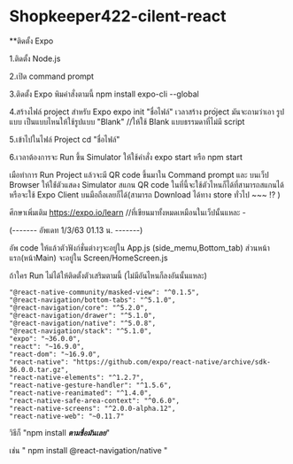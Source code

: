 # Shopkeeper422-cilent-react

**ติดตั้ง Expo

1.ติดตั้ง Node.js


2.เปิด command prompt



3.ติดตั้ง Expo พิมคำสั่งตามนี้
  npm install expo-cli --global
  
  
4.สร้างไฟล์ project สำหรับ Expo
  expo init "ชื่อไฟล์"
  เวลาสร้าง pro่ject มันจะถามว่าเอา รูปแบบ เป็นแบบไหนให้ใช้รูปแบบ "Blank" //ให้ใช้ Blank แบบธรรมดาที่ไม่มี script
  
  
5.เข้าไปในไฟล์ Project
  cd "ชื่อไฟล์"
  
  
6.เวลาต้องการจะ Run ขึ้น Simulator ให้ใช้คำสั่ง
  expo start หรือ npm start

เมือทำการ Run Project แล้วจะมี QR code ขึ้นมาใน Command prompt และ บนเว็ป Browser
ให้ใช่้ตัวแสดง Simulator สแกน QR code ในที่นี้จะใช้ตัวไหนก็ได้ที่สามารถสแกนได้หรือจะใช้ Expo Client บนมือถือเลยก็ได้(สามารถ Download ได้ทาง store ทั่วไป ~~~ !? )


ศึกษาเพิ่มเติม https://expo.io/learn //ที่เขียนมาทั้งหมดเหมือนในเว็ปนั้นแหละ *-*


(------- อัพเดท 1/3/63 01.13 น. -------)

อัพ code ให้แล้วตัวฟังก์ชั่นต่างๆจะอยู่ใน App.js (side_memu,Bottom_tab) ส่วนหน้าแรก(หน้าMain) จะอยู่ใน Screen/HomeScreen.js


ถ้าใคร Run ไม่ได้ให้ติดตั้งตัวเสริมตามนี้ (ไม่มีอันไหนก็ลงอันนั้นแหละ)

    "@react-native-community/masked-view": "^0.1.5",
    "@react-navigation/bottom-tabs": "^5.1.0",
    "@react-navigation/core": "^5.2.0",
    "@react-navigation/drawer": "^5.1.0",
    "@react-navigation/native": "^5.0.8",
    "@react-navigation/stack": "^5.1.0",
    "expo": "~36.0.0",
    "react": "~16.9.0",
    "react-dom": "~16.9.0",
    "react-native": "https://github.com/expo/react-native/archive/sdk-36.0.0.tar.gz",
    "react-native-elements": "^1.2.7",
    "react-native-gesture-handler": "^1.5.6",
    "react-native-reanimated": "^1.4.0",
    "react-native-safe-area-context": "^0.6.0",
    "react-native-screens": "^2.0.0-alpha.12",
    "react-native-web": "~0.11.7"

วิธีก็ "npm install _______ตามชื่อมันเลย_______"


เช่น " npm install @react-navigation/native "
